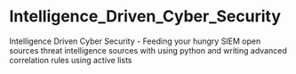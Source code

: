 # Intelligence_Driven_Cyber_Security
Intelligence Driven Cyber Security - Feeding your hungry SIEM open sources threat intelligence sources with using python and writing advanced correlation rules using active lists
